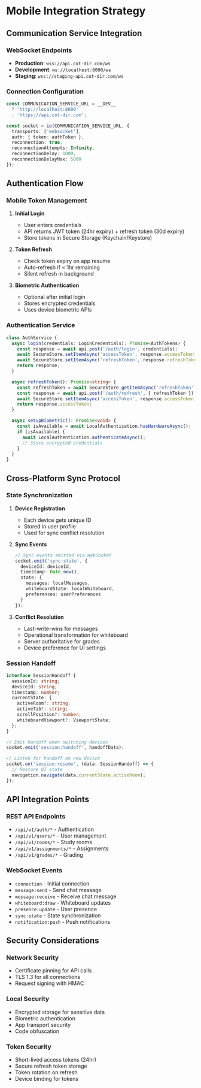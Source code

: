 # Mobile Integration Strategy

## Communication Service Integration

### WebSocket Endpoints
- **Production**: `wss://api.cot-dir.com/ws`
- **Development**: `ws://localhost:8000/ws`
- **Staging**: `wss://staging-api.cot-dir.com/ws`

### Connection Configuration
```typescript
const COMMUNICATION_SERVICE_URL = __DEV__ 
  ? 'http://localhost:8000' 
  : 'https://api.cot-dir.com';

const socket = io(COMMUNICATION_SERVICE_URL, {
  transports: ['websocket'],
  auth: { token: authToken },
  reconnection: true,
  reconnectionAttempts: Infinity,
  reconnectionDelay: 1000,
  reconnectionDelayMax: 5000
});
```

## Authentication Flow

### Mobile Token Management
1. **Initial Login**
   - User enters credentials
   - API returns JWT token (24hr expiry) + refresh token (30d expiry)
   - Store tokens in Secure Storage (Keychain/Keystore)

2. **Token Refresh**
   - Check token expiry on app resume
   - Auto-refresh if < 1hr remaining
   - Silent refresh in background

3. **Biometric Authentication**
   - Optional after initial login
   - Stores encrypted credentials
   - Uses device biometric APIs

### Authentication Service
```typescript
class AuthService {
  async login(credentials: LoginCredentials): Promise<AuthTokens> {
    const response = await api.post('/auth/login', credentials);
    await SecureStore.setItemAsync('accessToken', response.accessToken);
    await SecureStore.setItemAsync('refreshToken', response.refreshToken);
    return response;
  }

  async refreshToken(): Promise<string> {
    const refreshToken = await SecureStore.getItemAsync('refreshToken');
    const response = await api.post('/auth/refresh', { refreshToken });
    await SecureStore.setItemAsync('accessToken', response.accessToken);
    return response.accessToken;
  }

  async setupBiometric(): Promise<void> {
    const isAvailable = await LocalAuthentication.hasHardwareAsync();
    if (isAvailable) {
      await LocalAuthentication.authenticateAsync();
      // Store encrypted credentials
    }
  }
}
```

## Cross-Platform Sync Protocol

### State Synchronization
1. **Device Registration**
   - Each device gets unique ID
   - Stored in user profile
   - Used for sync conflict resolution

2. **Sync Events**
   ```typescript
   // Sync events emitted via WebSocket
   socket.emit('sync:state', {
     deviceId: deviceId,
     timestamp: Date.now(),
     state: {
       messages: localMessages,
       whiteboardState: localWhiteboard,
       preferences: userPreferences
     }
   });
   ```

3. **Conflict Resolution**
   - Last-write-wins for messages
   - Operational transformation for whiteboard
   - Server authoritative for grades
   - Device preference for UI settings

### Session Handoff
```typescript
interface SessionHandoff {
  sessionId: string;
  deviceId: string;
  timestamp: number;
  currentState: {
    activeRoom?: string;
    activeTab?: string;
    scrollPosition?: number;
    whiteboardViewport?: ViewportState;
  };
}

// Emit handoff when switching devices
socket.emit('session:handoff', handoffData);

// Listen for handoff on new device
socket.on('session:resume', (data: SessionHandoff) => {
  // Restore UI state
  navigation.navigate(data.currentState.activeRoom);
});
```

## API Integration Points

### REST API Endpoints
- `/api/v1/auth/*` - Authentication
- `/api/v1/users/*` - User management
- `/api/v1/rooms/*` - Study rooms
- `/api/v1/assignments/*` - Assignments
- `/api/v1/grades/*` - Grading

### WebSocket Events
- `connection` - Initial connection
- `message:send` - Send chat message
- `message:receive` - Receive chat message
- `whiteboard:draw` - Whiteboard updates
- `presence:update` - User presence
- `sync:state` - State synchronization
- `notification:push` - Push notifications

## Security Considerations

### Network Security
- Certificate pinning for API calls
- TLS 1.3 for all connections
- Request signing with HMAC

### Local Security
- Encrypted storage for sensitive data
- Biometric authentication
- App transport security
- Code obfuscation

### Token Security
- Short-lived access tokens (24hr)
- Secure refresh token storage
- Token rotation on refresh
- Device binding for tokens